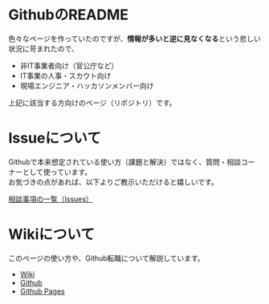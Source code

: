 # GithubのREADME
色々なページを作っていたのですが、**情報が多いと逆に見なくなる**という悲しい状況に苛まれたので、

- 非IT事業者向け（官公庁など）
- IT事業の人事・スカウト向け
- 現場エンジニア・ハッカソンメンバー向け

上記に該当する方向けのページ（リポジトリ）です。

# Issueについて
Githubで本来想定されている使い方（課題と解決）ではなく、質問・相談コーナーとして使っています。
<br>お気づきの点があれば、以下よりご教示いただけると嬉しいです。

[相談事項の一覧（Issues）](https://github.com/shimajima-eiji/README/issues)

# Wikiについて
このページの使い方や、Github転職について解説しています。

- [Wiki](https://github.com/shimajima-eiji/README/wiki)
- [Github](https://github.com/shimajima-eiji/README)
- [Github Pages](https://shimajima-eiji.github.io/README)
